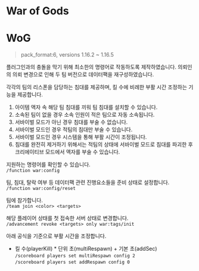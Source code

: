 # War of Gods
# WoG
> pack_format:6, versions 1.16.2 ~ 1.16.5

플러그인과의 충돌을 막기 위해 최소한의 명령어로 작동하도록 제작하였습니다.
의뢰인의 의뢰 변경으로 인해 두 팀 버전으로 데이터팩을 재구성하였습니다.

각각의 팀의 리스폰을 담당하는 침대를 제공하며, 킬 수에 비례한 부활 시간 조정하는 기능을 제공합니다.

1. 아이템 액자 속 해당 팀 침대를 끼워 팀 침대를 설치할 수 있습니다.
2. 소속된 팀이 없을 경우 소속 인원이 적은 팀으로 자동 소속됩니다.
3. 서바이벌 모드가 아닌 경우 침대를 부술 수 없습니다.
4. 서바이벌 모드인 경우 적팀의 침대만 부술 수 있습니다.
5. 서바이벌 모드인 경우 시스템을 통해 부활 시간이 조정됩니다.
6. 침대를 완전히 제거하기 위해서는 적팀의 상태에 서바이벌 모드로 침대를 파괴한 후 크리에이티브 모드에서 액자를 부술 수 있습니다.

지원하는 명령어를 확인할 수 있습니다.  
`/function war:config`

팀, 침대, 탈락 여부 등 데이터팩 관련 진행요소들을 준비 상태로 설정합니다.  
`/function war:config/reset`

팀에 참가합니다.  
`/team join <color> <targets>`  

해당 플레이어 상태를 첫 접속한 서버 상태로 변경합니다.  
`/advancement revoke <targets> only war:tags/init`

아래 공식을 기준으로 부활 시간을 조정합니다.  
* 킬 수(playerKill) * 단위 초(multiRespawn) + 기본 초(addSec)  
`/scoreboard players set multiRespawn config 2`  
`/scoreboard players set addRespawn config 0`  
